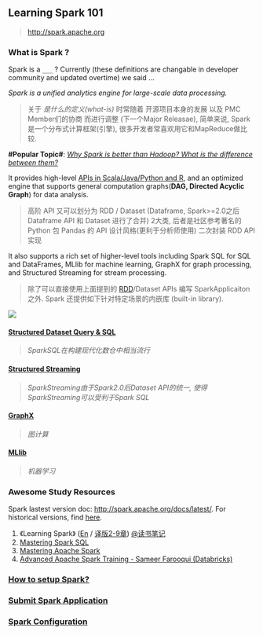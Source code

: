 ## Learning Spark 101

> http://spark.apache.org

### What is Spark ?

Spark is a `___` ? Currently (these definitions are changable in developer community and updated overtime) we said ...

*Spark is a unified analytics engine for large-scale data processing.*

> 关于 *是什么的定义(what-is)* 时常随着 开源项目本身的发展 以及 PMC Member们的协商 而进行调整 (下一个Major Releasae), 简单来说, Spark是一个分布式计算框架(引擎), 很多开发者常喜欢用它和MapReduce做比较.

**#Popular Topic#**: [*Why Spark is better than Hadoop? What is the difference between them?*](./mapreduce-vs-spark.md)

It provides high-level [APIs in Scala/Java/Python and R](https://spark.apache.org/docs/2.4.3/api.html), and an optimized engine that supports general computation graphs(**DAG, Directed Acyclic Graph**) for data analysis. 

> 高阶 API 又可以划分为 RDD / Dataset (Dataframe, Spark>=2.0之后 Dataframe API 和 Dataset 进行了合并) 2大类, 后者是社区参考著名的 Python 包 Pandas 的 API 设计风格(更利于分析师使用) 二次封装 RDD API 实现 

It also supports a rich set of higher-level tools including Spark SQL for SQL and DataFrames, MLlib for machine learning, GraphX for graph processing, and Structured Streaming for stream processing.

> 除了可以直接使用上面提到的 [RDD](./RDD/README.md)/Dataset APIs 编写 SparkApplicaiton 之外. Spark 还提供如下针对特定场景的内嵌库 (built-in library).

![](http://spark.apache.org/images/spark-stack.png)

#### [Structured Dataset Query & SQL](./SparkSQL/README.md)

> *SparkSQL在构建现代化数仓中相当流行*

#### [Structured Streaming](./SparkStreming/README.md)

> *SparkStreaming由于Spark2.0后Dataset API的统一, 使得SparkStreaming可以受利于Spark SQL*

#### [GraphX](./GraphX/README.md)

> *图计算*

#### [MLlib](./MLlib/README.md)

> *机器学习*

### Awesome Study Resources

Spark lastest version doc: http://spark.apache.org/docs/latest/. For historical versions, find [here](http://spark.apache.org/documentation.html).

1. 《Learning Spark》 ([En](https://github.com/KnowledgeBase-ForAnEngineer/kindle/blob/master/OReilly.Learning.Spark.2015.1.pdf) / [译版2-9章](https://github.com/2L-knowledgebase/kindle/tree/master/LearningSpark%20%E4%B8%AD%E6%96%87%E7%89%88)) [@读书笔记](./eBooks/Learning_Spark)
2. [Mastering Spark SQL](https://jaceklaskowski.gitbooks.io/mastering-spark-sql/content/)
3. [Mastering Apache Spark](https://jaceklaskowski.gitbooks.io/mastering-apache-spark/content/)
4. [Advanced Apache Spark Training - Sameer Farooqui (Databricks)](https://www.youtube.com/watch?v=7ooZ4S7Ay6Y&feature=youtu.be)


### [How to setup Spark?](./installation.md)

### [Submit Spark Application](./submit.md)

### [Spark Configuration](./configuration.md)
